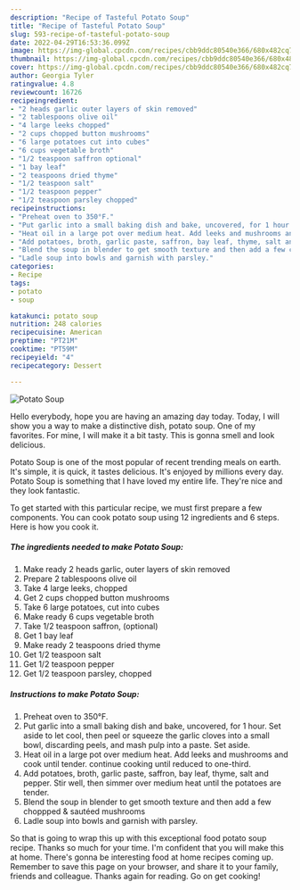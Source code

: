 ```yaml
---
description: "Recipe of Tasteful Potato Soup"
title: "Recipe of Tasteful Potato Soup"
slug: 593-recipe-of-tasteful-potato-soup
date: 2022-04-29T16:53:36.099Z
image: https://img-global.cpcdn.com/recipes/cbb9ddc80540e366/680x482cq70/potato-soup-recipe-main-photo.jpg
thumbnail: https://img-global.cpcdn.com/recipes/cbb9ddc80540e366/680x482cq70/potato-soup-recipe-main-photo.jpg
cover: https://img-global.cpcdn.com/recipes/cbb9ddc80540e366/680x482cq70/potato-soup-recipe-main-photo.jpg
author: Georgia Tyler
ratingvalue: 4.8
reviewcount: 16726
recipeingredient:
- "2 heads garlic outer layers of skin removed"
- "2 tablespoons olive oil"
- "4 large leeks chopped"
- "2 cups chopped button mushrooms"
- "6 large potatoes cut into cubes"
- "6 cups vegetable broth"
- "1/2 teaspoon saffron optional"
- "1 bay leaf"
- "2 teaspoons dried thyme"
- "1/2 teaspoon salt"
- "1/2 teaspoon pepper"
- "1/2 teaspoon parsley chopped"
recipeinstructions:
- "Preheat oven to 350°F."
- "Put garlic into a small baking dish and bake, uncovered, for 1 hour. Set aside to let cool, then peel or squeeze the garlic cloves into a small bowl, discarding peels, and mash pulp into a paste. Set aside."
- "Heat oil in a large pot over medium heat. Add leeks and mushrooms and cook until tender. continue cooking until reduced to one-third."
- "Add potatoes, broth, garlic paste, saffron, bay leaf, thyme, salt and pepper. Stir well, then simmer over medium heat until the potatoes are tender."
- "Blend the soup in blender to get smooth texture and then add a few choppped &amp; sautéed mushrooms"
- "Ladle soup into bowls and garnish with parsley."
categories:
- Recipe
tags:
- potato
- soup

katakunci: potato soup 
nutrition: 248 calories
recipecuisine: American
preptime: "PT21M"
cooktime: "PT59M"
recipeyield: "4"
recipecategory: Dessert

---
```



![Potato Soup](https://img-global.cpcdn.com/recipes/cbb9ddc80540e366/680x482cq70/potato-soup-recipe-main-photo.jpg)

Hello everybody, hope you are having an amazing day today. Today, I will show you a way to make a distinctive dish, potato soup. One of my favorites. For mine, I will make it a bit tasty. This is gonna smell and look delicious.



Potato Soup is one of the most popular of recent trending meals on earth. It's simple, it is quick, it tastes delicious. It's enjoyed by millions every day. Potato Soup is something that I have loved my entire life. They're nice and they look fantastic.


To get started with this particular recipe, we must first prepare a few components. You can cook potato soup using 12 ingredients and 6 steps. Here is how you cook it.

<!--inarticleads1-->

##### The ingredients needed to make Potato Soup:

1. Make ready 2 heads garlic, outer layers of skin removed
1. Prepare 2 tablespoons olive oil
1. Take 4 large leeks, chopped
1. Get 2 cups chopped button mushrooms
1. Take 6 large potatoes, cut into cubes
1. Make ready 6 cups vegetable broth
1. Take 1/2 teaspoon saffron, (optional)
1. Get 1 bay leaf
1. Make ready 2 teaspoons dried thyme
1. Get 1/2 teaspoon salt
1. Get 1/2 teaspoon pepper
1. Get 1/2 teaspoon parsley, chopped




<!--inarticleads2-->

##### Instructions to make Potato Soup:

1. Preheat oven to 350°F.
1. Put garlic into a small baking dish and bake, uncovered, for 1 hour. Set aside to let cool, then peel or squeeze the garlic cloves into a small bowl, discarding peels, and mash pulp into a paste. Set aside.
1. Heat oil in a large pot over medium heat. Add leeks and mushrooms and cook until tender. continue cooking until reduced to one-third.
1. Add potatoes, broth, garlic paste, saffron, bay leaf, thyme, salt and pepper. Stir well, then simmer over medium heat until the potatoes are tender.
1. Blend the soup in blender to get smooth texture and then add a few choppped &amp; sautéed mushrooms
1. Ladle soup into bowls and garnish with parsley.




So that is going to wrap this up with this exceptional food potato soup recipe. Thanks so much for your time. I'm confident that you will make this at home. There's gonna be interesting food at home recipes coming up. Remember to save this page on your browser, and share it to your family, friends and colleague. Thanks again for reading. Go on get cooking!
